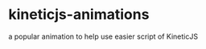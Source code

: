 kineticjs-animations
====================

a popular animation to help use easier script of KineticJS
